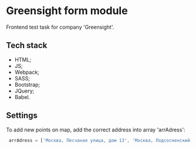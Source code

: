 # Greensight form module
Frontend test task for company 'Greensight'.

## Tech stack
* HTML;
* JS;
* Webpack;
* SASS;
* Bootstrap;
* JQuery;
* Babel.

## Settings
To add new points on map, add the correct address into array 'arrAdress':
```js
 arrAdress = ['Москва, Песчаная улица, дом 13', 'Москва, Подсосненский переулок, дом 11', '<new adress>'];
```
